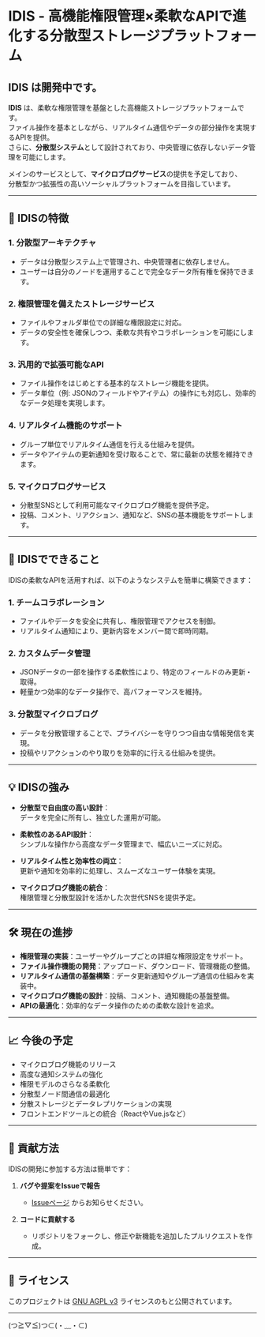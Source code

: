 # IDIS - 高機能権限管理×柔軟なAPIで進化する分散型ストレージプラットフォーム

## IDIS は開発中です。

**IDIS** は、柔軟な権限管理を基盤とした高機能ストレージプラットフォームです。  
ファイル操作を基本としながら、リアルタイム通信やデータの部分操作を実現するAPIを提供。  
さらに、**分散型システム**として設計されており、中央管理に依存しないデータ管理を可能にします。

メインのサービスとして、**マイクロブログサービス**の提供を予定しており、  
分散型かつ拡張性の高いソーシャルプラットフォームを目指しています。

---

## 🌟 IDISの特徴

### 1. **分散型アーキテクチャ**
- データは分散型システム上で管理され、中央管理者に依存しません。  
- ユーザーは自分のノードを運用することで完全なデータ所有権を保持できます。

### 2. **権限管理を備えたストレージサービス**
- ファイルやフォルダ単位での詳細な権限設定に対応。  
- データの安全性を確保しつつ、柔軟な共有やコラボレーションを可能にします。

### 3. **汎用的で拡張可能なAPI**
- ファイル操作をはじめとする基本的なストレージ機能を提供。  
- データ単位（例: JSONのフィールドやアイテム）の操作にも対応し、効率的なデータ処理を実現します。

### 4. **リアルタイム機能のサポート**
- グループ単位でリアルタイム通信を行える仕組みを提供。  
- データやアイテムの更新通知を受け取ることで、常に最新の状態を維持できます。

### 5. **マイクロブログサービス**
- 分散型SNSとして利用可能なマイクロブログ機能を提供予定。  
- 投稿、コメント、リアクション、通知など、SNSの基本機能をサポートします。

---

## 🎯 IDISでできること

IDISの柔軟なAPIを活用すれば、以下のようなシステムを簡単に構築できます：

### 1. **チームコラボレーション**  
   - ファイルやデータを安全に共有し、権限管理でアクセスを制御。  
   - リアルタイム通知により、更新内容をメンバー間で即時同期。

### 2. **カスタムデータ管理**  
   - JSONデータの一部を操作する柔軟性により、特定のフィールドのみ更新・取得。  
   - 軽量かつ効率的なデータ操作で、高パフォーマンスを維持。

### 3. **分散型マイクロブログ**  
   - データを分散管理することで、プライバシーを守りつつ自由な情報発信を実現。  
   - 投稿やリアクションのやり取りを効率的に行える仕組みを提供。

---

## 💡 IDISの強み

- **分散型で自由度の高い設計**：  
  データを完全に所有し、独立した運用が可能。

- **柔軟性のあるAPI設計**：  
  シンプルな操作から高度なデータ管理まで、幅広いニーズに対応。

- **リアルタイム性と効率性の両立**：  
  更新や通知を効率的に処理し、スムーズなユーザー体験を実現。

- **マイクロブログ機能の統合**：  
  権限管理と分散型設計を活かした次世代SNSを提供予定。

---

## 🛠️ 現在の進捗

- **権限管理の実装**：ユーザーやグループごとの詳細な権限設定をサポート。  
- **ファイル操作機能の開発**：アップロード、ダウンロード、管理機能の整備。  
- **リアルタイム通信の基盤構築**：データ更新通知やグループ通信の仕組みを実装中。  
- **マイクロブログ機能の設計**：投稿、コメント、通知機能の基盤整備。  
- **APIの最適化**：効率的なデータ操作のための柔軟な設計を追求。

---

## 📈 今後の予定

- マイクロブログ機能のリリース  
- 高度な通知システムの強化  
- 権限モデルのさらなる柔軟化  
- 分散型ノード間通信の最適化  
- 分散ストレージとデータレプリケーションの実現  
- フロントエンドツールとの統合（ReactやVue.jsなど）  

---

## 🤝 貢献方法

IDISの開発に参加する方法は簡単です：

1. **バグや提案をIssueで報告**  
   - [Issueページ](https://github.com/371tti/idis_rust/issues) からお知らせください。

2. **コードに貢献する**  
   - リポジトリをフォークし、修正や新機能を追加したプルリクエストを作成。

---

## 📜 ライセンス

このプロジェクトは [GNU AGPL v3](https://github.com/371tti/idis_rust/blob/master/LICENSE) ライセンスのもと公開されています。

---

(⁠つ⁠≧⁠▽⁠≦⁠)⁠つ⊂⁠(⁠・⁠﹏⁠・⁠⊂⁠)